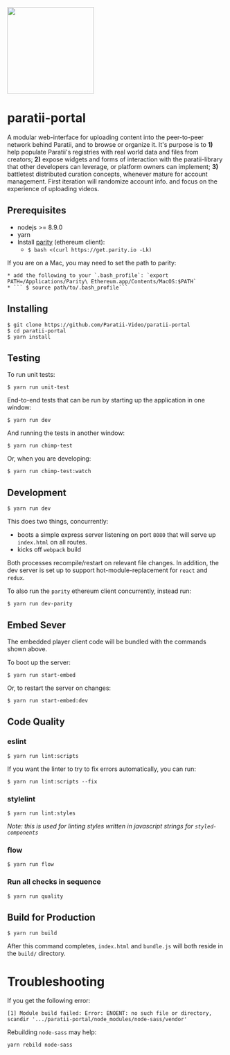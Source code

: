 <img src="https://github.com/Paratii-Video/paratiisite/blob/master/rebrand/src/svgs/paratii-logo.svg" width="200"> 

# paratii-portal
A modular web-interface for uploading content into the peer-to-peer network behind Paratii, and to browse or organize it. It's purpose is to **1)** help populate Paratii's registries with real world data and files from creators; **2)** expose widgets and forms of interaction with the paratii-library that other developers can leverage, or platform owners can implement; **3)** battletest distributed curation concepts, whenever mature for account management. First iteration will randomize account info. and focus on the experience of uploading videos.

## Prerequisites

* nodejs >= 8.9.0
* yarn
* Install [parity](https://github.com/paritytech/parity) (ethereum client):
    * ```$ bash <(curl https://get.parity.io -Lk)```

If you are on a Mac, you may need to set the path to parity:

    * add the following to your `.bash_profile`: `export PATH=/Applications/Parity\ Ethereum.app/Contents/MacOS:$PATH`
    * ``` $ source path/to/.bash_profile```



## Installing

    $ git clone https://github.com/Paratii-Video/paratii-portal
    $ cd paratii-portal
    $ yarn install


## Testing

To run unit tests:

    $ yarn run unit-test

End-to-end tests that can be run by starting up the application in one window:

    $ yarn run dev

And running the tests in another window:

    $ yarn run chimp-test

Or, when you are developing:

    $ yarn run chimp-test:watch


## Development

    $ yarn run dev

This does two things, concurrently:

* boots a simple express server listening on port `8080` that will serve up `index.html` on all routes.
* kicks off `webpack` build

Both processes recompile/restart on relevant file changes. In addition, the dev server is set up to support hot-module-replacement for `react` and `redux`.

To also run the `parity` ethereum client concurrently, instead run:

    $ yarn run dev-parity


## Embed Sever

The embedded player client code will be bundled with the commands shown above.

To boot up the server:

    $ yarn run start-embed

Or, to restart the server on changes:

    $ yarn run start-embed:dev


## Code Quality

### eslint

    $ yarn run lint:scripts

If you want the linter to try to fix errors automatically, you can run:

    $ yarn run lint:scripts --fix

### stylelint

    $ yarn run lint:styles

_Note: this is used for linting styles written in javascript strings for `styled-components`_

### flow

    $ yarn run flow


### Run all checks in sequence

    $ yarn run quality

## Build for Production

    $ yarn run build

After this command completes, `index.html` and `bundle.js` will both reside in the `build/` directory.


# Troubleshooting


If you get the following error:

    [1] Module build failed: Error: ENOENT: no such file or directory, scandir '.../paratii-portal/node_modules/node-sass/vendor'

Rebuilding `node-sass` may help:

    yarn rebild node-sass
